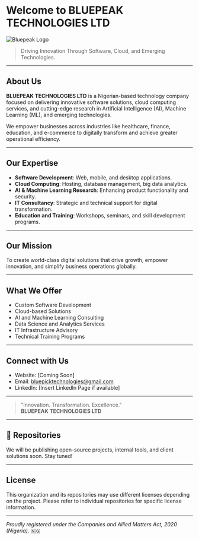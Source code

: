 # Welcome to BLUEPEAK TECHNOLOGIES LTD

![Bluepeak Logo](link-to-logo-coming-soon)

> Driving Innovation Through Software, Cloud, and Emerging Technologies.

---

## About Us

**BLUEPEAK TECHNOLOGIES LTD** is a Nigerian-based technology company focused on delivering innovative software solutions, cloud computing services, and cutting-edge research in Artificial Intelligence (AI), Machine Learning (ML), and emerging technologies.

We empower businesses across industries like healthcare, finance, education, and e-commerce to digitally transform and achieve greater operational efficiency.

---

## Our Expertise
- **Software Development**: Web, mobile, and desktop applications.
- **Cloud Computing**: Hosting, database management, big data analytics.
- **AI & Machine Learning Research**: Enhancing product functionality and security.
- **IT Consultancy**: Strategic and technical support for digital transformation.
- **Education and Training**: Workshops, seminars, and skill development programs.

---

## Our Mission

To create world-class digital solutions that drive growth, empower innovation, and simplify business operations globally.

---

## What We Offer
- Custom Software Development
- Cloud-based Solutions
- AI and Machine Learning Consulting
- Data Science and Analytics Services
- IT Infrastructure Advisory
- Technical Training Programs

---

## Connect with Us
- Website: [Coming Soon]
- Email: bluepicktechnologies@gmail.com
- LinkedIn: [Insert LinkedIn Page if available]

---

> "Innovation. Transformation. Excellence."  
> **BLUEPEAK TECHNOLOGIES LTD**

---

## 📂 Repositories
We will be publishing open-source projects, internal tools, and client solutions soon. Stay tuned!

---

## License
This organization and its repositories may use different licenses depending on the project. Please refer to individual repositories for specific license information.

---

*Proudly registered under the Companies and Allied Matters Act, 2020 (Nigeria).* 🇳🇬
